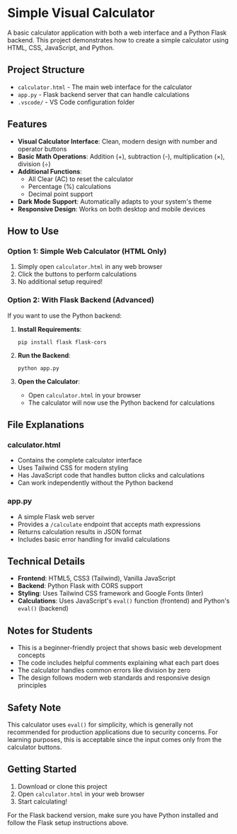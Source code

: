 # Simple Visual Calculator

A basic calculator application with both a web interface and a Python Flask backend. This project demonstrates how to create a simple calculator using HTML, CSS, JavaScript, and Python.

## Project Structure

- `calculator.html` - The main web interface for the calculator
- `app.py` - Flask backend server that can handle calculations 
- `.vscode/` - VS Code configuration folder

## Features

- **Visual Calculator Interface**: Clean, modern design with number and operator buttons
- **Basic Math Operations**: Addition (+), subtraction (-), multiplication (×), division (÷)
- **Additional Functions**: 
  - All Clear (AC) to reset the calculator
  - Percentage (%) calculations
  - Decimal point support
- **Dark Mode Support**: Automatically adapts to your system's theme
- **Responsive Design**: Works on both desktop and mobile devices

## How to Use

### Option 1: Simple Web Calculator (HTML Only)
1. Simply open `calculator.html` in any web browser
2. Click the buttons to perform calculations
3. No additional setup required!

### Option 2: With Flask Backend (Advanced)
If you want to use the Python backend:

1. **Install Requirements**:
   ```
   pip install flask flask-cors
   ```

2. **Run the Backend**:
   ```
   python app.py
   ```

3. **Open the Calculator**:
   - Open `calculator.html` in your browser
   - The calculator will now use the Python backend for calculations

## File Explanations

### calculator.html
- Contains the complete calculator interface
- Uses Tailwind CSS for modern styling
- Has JavaScript code that handles button clicks and calculations
- Can work independently without the Python backend

### app.py
- A simple Flask web server
- Provides a `/calculate` endpoint that accepts math expressions
- Returns calculation results in JSON format
- Includes basic error handling for invalid calculations

## Technical Details

- **Frontend**: HTML5, CSS3 (Tailwind), Vanilla JavaScript
- **Backend**: Python Flask with CORS support
- **Styling**: Uses Tailwind CSS framework and Google Fonts (Inter)
- **Calculations**: Uses JavaScript's `eval()` function (frontend) and Python's `eval()` (backend)

## Notes for Students

- This is a beginner-friendly project that shows basic web development concepts
- The code includes helpful comments explaining what each part does
- The calculator handles common errors like division by zero
- The design follows modern web standards and responsive design principles

## Safety Note

This calculator uses `eval()` for simplicity, which is generally not recommended for production applications due to security concerns. For learning purposes, this is acceptable since the input comes only from the calculator buttons.

## Getting Started

1. Download or clone this project
2. Open `calculator.html` in your web browser
3. Start calculating!

For the Flask backend version, make sure you have Python installed and follow the Flask setup instructions above.
